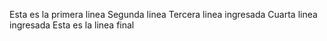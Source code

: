 Esta es la primera linea 
Segunda linea
Tercera linea ingresada
Cuarta linea ingresada
Esta es la linea final

